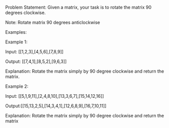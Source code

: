 Problem Statement: Given a matrix, your task is to rotate the matrix 90 degrees clockwise.

Note: Rotate matrix 90 degrees anticlockwise

Examples:

Example 1:

Input: [[1,2,3],[4,5,6],[7,8,9]]

Output: [[7,4,1],[8,5,2],[9,6,3]]

Explanation: Rotate the matrix simply by 90 degree clockwise and return the matrix.

Example 2:

Input: [[5,1,9,11],[2,4,8,10],[13,3,6,7],[15,14,12,16]]

Output:[[15,13,2,5],[14,3,4,1],[12,6,8,9],[16,7,10,11]]

Explanation: Rotate the matrix simply by 90 degree clockwise and return the matrix